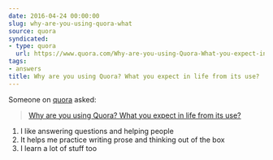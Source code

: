 ```yaml
---
date: 2016-04-24 00:00:00
slug: why-are-you-using-quora-what
source: quora
syndicated:
- type: quora
  url: https://www.quora.com/Why-are-you-using-Quora-What-you-expect-in-life-from-its-use/answer/Roy-Tang
tags:
- answers
title: Why are you using Quora? What you expect in life from its use?
---
```


Someone on [quora](https://quora.com) asked:

> [Why are you using Quora? What you expect in life from its use?](https://www.quora.com/Why-are-you-using-Quora-What-you-expect-in-life-from-its-use/answer/Roy-Tang)


<span class="ui_qtext_rendered_qtext"><ol><li>I like answering questions and helping people</li><li>It helps me practice writing prose and thinking out of the box</li><li>I learn a lot of stuff too</li></ol></span>
